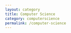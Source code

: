 ```yaml
---
layout: category
title: Computer Science
category: computerscience
permalink: /computer-science
---
```

